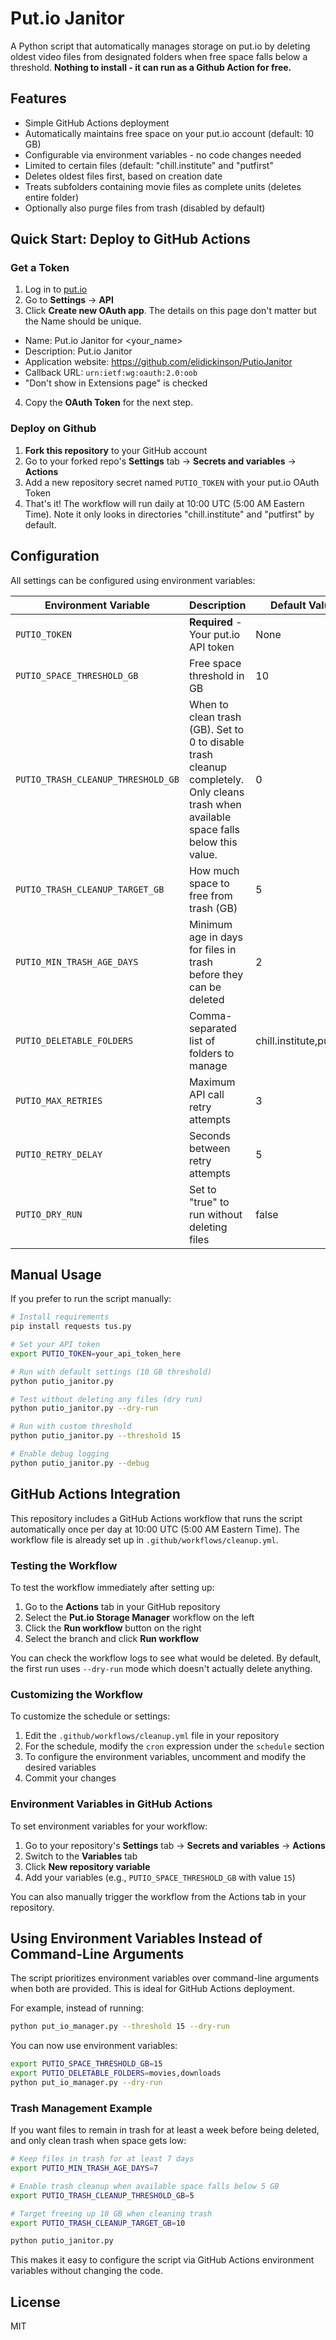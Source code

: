 # Put.io Janitor

A Python script that automatically manages storage on put.io by deleting oldest video files from designated folders when free space falls below a threshold. **Nothing to install - it can run as a Github Action for free.**

## Features

- Simple GitHub Actions deployment
- Automatically maintains free space on your put.io account (default: 10 GB)
- Configurable via environment variables - no code changes needed
- Limited to certain files (default: "chill.institute" and "putfirst"
- Deletes oldest files first, based on creation date
- Treats subfolders containing movie files as complete units (deletes entire folder)
- Optionally also purge files from trash (disabled by default)

## Quick Start: Deploy to GitHub Actions

### Get a Token
1. Log in to [put.io](https://put.io)
2. Go to **Settings** → **API**
3. Click **Create new OAuth app**. The details on this page don't matter but the Name should be unique.
  - Name: Put.io Janitor for <your_name>
  - Description: Put.io Janitor
  - Application website: https://github.com/elidickinson/PutioJanitor
  - Callback URL: `urn:ietf:wg:oauth:2.0:oob`
  - "Don't show in Extensions page" is checked
4. Copy the **OAuth Token** for the next step.

### Deploy on Github
1. **Fork this repository** to your GitHub account
2. Go to your forked repo's **Settings** tab → **Secrets and variables** → **Actions**
3. Add a new repository secret named `PUTIO_TOKEN` with your put.io OAuth Token
4. That's it! The workflow will run daily at 10:00 UTC (5:00 AM Eastern Time). Note it only looks in directories "chill.institute" and "putfirst" by default.

## Configuration

All settings can be configured using environment variables:

| Environment Variable | Description | Default Value |
|---|---|---|
| `PUTIO_TOKEN` | **Required** - Your put.io API token | None |
| `PUTIO_SPACE_THRESHOLD_GB` | Free space threshold in GB | 10 |
| `PUTIO_TRASH_CLEANUP_THRESHOLD_GB` | When to clean trash (GB). Set to 0 to disable trash cleanup completely. Only cleans trash when available space falls below this value. | 0 |
| `PUTIO_TRASH_CLEANUP_TARGET_GB` | How much space to free from trash (GB) | 5 |
| `PUTIO_MIN_TRASH_AGE_DAYS` | Minimum age in days for files in trash before they can be deleted | 2 |
| `PUTIO_DELETABLE_FOLDERS` | Comma-separated list of folders to manage | chill.institute,putfirst |
| `PUTIO_MAX_RETRIES` | Maximum API call retry attempts | 3 |
| `PUTIO_RETRY_DELAY` | Seconds between retry attempts | 5 |
| `PUTIO_DRY_RUN` | Set to "true" to run without deleting files | false |

## Manual Usage

If you prefer to run the script manually:

```bash
# Install requirements
pip install requests tus.py

# Set your API token
export PUTIO_TOKEN=your_api_token_here

# Run with default settings (10 GB threshold)
python putio_janitor.py

# Test without deleting any files (dry run)
python putio_janitor.py --dry-run

# Run with custom threshold
python putio_janitor.py --threshold 15

# Enable debug logging
python putio_janitor.py --debug
```

## GitHub Actions Integration

This repository includes a GitHub Actions workflow that runs the script automatically once per day at 10:00 UTC (5:00 AM Eastern Time). The workflow file is already set up in `.github/workflows/cleanup.yml`.

### Testing the Workflow

To test the workflow immediately after setting up:

1. Go to the **Actions** tab in your GitHub repository
2. Select the **Put.io Storage Manager** workflow on the left
3. Click the **Run workflow** button on the right
4. Select the branch and click **Run workflow**

You can check the workflow logs to see what would be deleted. By default, the first run uses `--dry-run` mode which doesn't actually delete anything.

### Customizing the Workflow

To customize the schedule or settings:

1. Edit the `.github/workflows/cleanup.yml` file in your repository
2. For the schedule, modify the `cron` expression under the `schedule` section
3. To configure the environment variables, uncomment and modify the desired variables
4. Commit your changes

### Environment Variables in GitHub Actions

To set environment variables for your workflow:

1. Go to your repository's **Settings** tab → **Secrets and variables** → **Actions**
2. Switch to the **Variables** tab
3. Click **New repository variable**
4. Add your variables (e.g., `PUTIO_SPACE_THRESHOLD_GB` with value `15`)

You can also manually trigger the workflow from the Actions tab in your repository.

## Using Environment Variables Instead of Command-Line Arguments

The script prioritizes environment variables over command-line arguments when both are provided. This is ideal for GitHub Actions deployment.

For example, instead of running:
```bash
python put_io_manager.py --threshold 15 --dry-run
```

You can now use environment variables:
```bash
export PUTIO_SPACE_THRESHOLD_GB=15
export PUTIO_DELETABLE_FOLDERS=movies,downloads
python put_io_manager.py --dry-run
```

### Trash Management Example

If you want files to remain in trash for at least a week before being deleted, and only clean trash when space gets low:

```bash
# Keep files in trash for at least 7 days
export PUTIO_MIN_TRASH_AGE_DAYS=7

# Enable trash cleanup when available space falls below 5 GB
export PUTIO_TRASH_CLEANUP_THRESHOLD_GB=5

# Target freeing up 10 GB when cleaning trash
export PUTIO_TRASH_CLEANUP_TARGET_GB=10

python putio_janitor.py
```

This makes it easy to configure the script via GitHub Actions environment variables without changing the code.

## License

MIT
